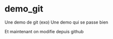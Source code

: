# demo_git
Une demo de git (exo)
Une demo qui se passe bien

Et maintenant on modifie depuis github
